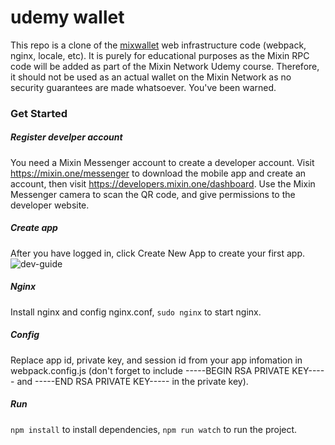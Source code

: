 # udemy wallet
This repo is a clone of the [mixwallet](https://github.com/over140/mixwallet) web infrastructure code (webpack, nginx, locale, etc).  It is purely for educational purposes as the Mixin RPC code will be added as part of the Mixin Network Udemy course.  Therefore, it should not be used as an actual wallet on the Mixin Network as no security guarantees are made whatsoever.  You've been warned.

### Get Started

##### Register develper account
You need a Mixin Messenger account to create a developer account. Visit https://mixin.one/messenger to download the mobile app and create an account, then visit https://developers.mixin.one/dashboard. Use the Mixin Messenger camera to scan the QR code, and give permissions to the developer website.

##### Create app
After you have logged in, click Create New App to create your first app.
![dev-guide](https://developers.mixin.one/api/images/register-app.png)


##### Nginx
Install nginx and config nginx.conf, `sudo nginx` to start nginx.

##### Config
Replace app id, private key, and session id from your app infomation in webpack.config.js (don't forget to include -----BEGIN RSA PRIVATE KEY----- and -----END RSA PRIVATE KEY----- in the private key).

##### Run
`npm install` to install dependencies, `npm run watch` to run the project.
